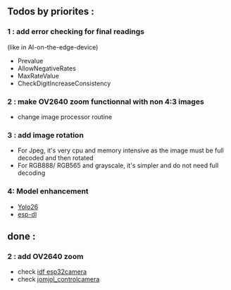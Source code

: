 
## Todos by priorites : 


### 1 : add error checking for final readings
(like in AI-on-the-edge-device)
- Prevalue
- AllowNegativeRates
- MaxRateValue
- CheckDigitIncreaseConsistency

### 2 : make OV2640 zoom functionnal with non 4:3 images
- change image processor routine

### 3 : add image rotation
- For Jpeg, it's very cpu and memory intensive as the image must be full decoded and then rotated
- For RGB888/ RGB565 and grayscale, it's simpler and do not need full decoding

### 4: Model enhancement
- [Yolo26](https://docs.ultralytics.com/fr/models/yolo26/)
- [esp-dl](https://github.com/espressif/esp-dl)


## done : 

### 2 : add OV2640 zoom
- check [idf esp32camera](https://github.com/espressif/esp32-camera/blob/dfeaa71f0aa78e4ed0b82dd9a18aacee1d5a4ced/sensors/ov2640.c#L137)
- check  [jomjol_controlcamera](https://github.com/jomjol/AI-on-the-edge-device/blob/f3e3ce504e363f104ce5342548383eb892bef132/code/components/jomjol_controlcamera/ClassControllCamera.cpp#L594)